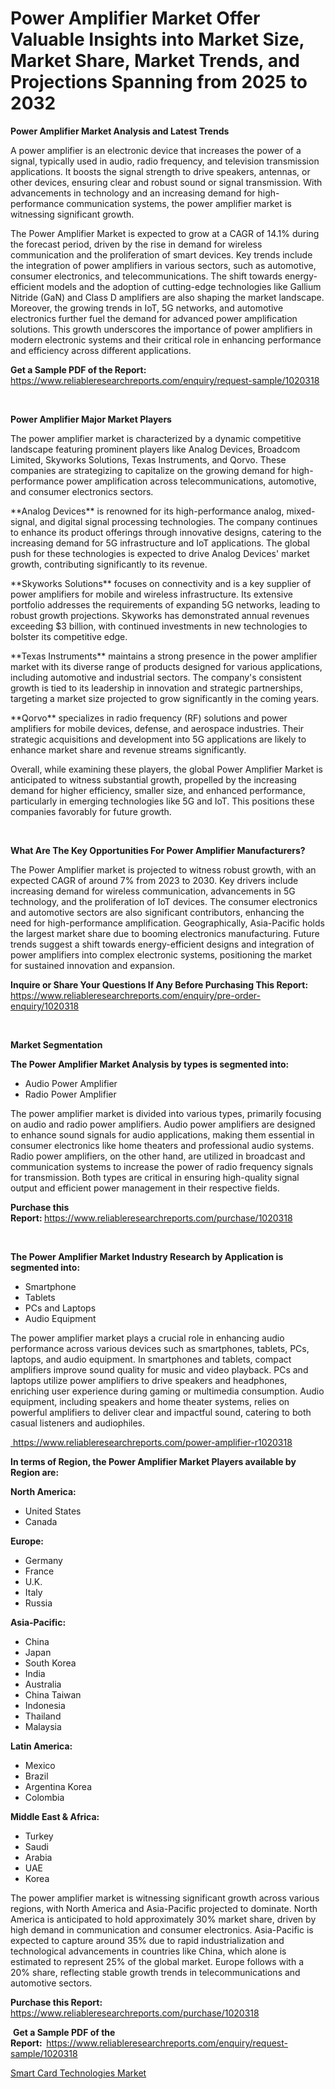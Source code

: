 <p><h1>Power Amplifier Market Offer Valuable Insights into Market Size, Market Share, Market Trends, and Projections Spanning from 2025 to 2032</h1></p><p><strong>Power Amplifier Market Analysis and Latest Trends</strong></p>
<p><p>A power amplifier is an electronic device that increases the power of a signal, typically used in audio, radio frequency, and television transmission applications. It boosts the signal strength to drive speakers, antennas, or other devices, ensuring clear and robust sound or signal transmission. With advancements in technology and an increasing demand for high-performance communication systems, the power amplifier market is witnessing significant growth.</p><p>The Power Amplifier Market is expected to grow at a CAGR of 14.1% during the forecast period, driven by the rise in demand for wireless communication and the proliferation of smart devices. Key trends include the integration of power amplifiers in various sectors, such as automotive, consumer electronics, and telecommunications. The shift towards energy-efficient models and the adoption of cutting-edge technologies like Gallium Nitride (GaN) and Class D amplifiers are also shaping the market landscape. Moreover, the growing trends in IoT, 5G networks, and automotive electronics further fuel the demand for advanced power amplification solutions. This growth underscores the importance of power amplifiers in modern electronic systems and their critical role in enhancing performance and efficiency across different applications.</p></p>
<p><strong>Get a Sample PDF of the Report:&nbsp;</strong> <a href="https://www.reliableresearchreports.com/enquiry/request-sample/1020318?utm_campaign=2315&utm_medium=2&utm_source=Github&utm_content=ia&utm_term=10022025&utm_id=power-amplifier">https://www.reliableresearchreports.com/enquiry/request-sample/1020318</a></p>
<p>&nbsp;</p>
<p><strong>Power Amplifier Major Market Players</strong></p>
<p><p>The power amplifier market is characterized by a dynamic competitive landscape featuring prominent players like Analog Devices, Broadcom Limited, Skyworks Solutions, Texas Instruments, and Qorvo. These companies are strategizing to capitalize on the growing demand for high-performance power amplification across telecommunications, automotive, and consumer electronics sectors.</p><p>**Analog Devices** is renowned for its high-performance analog, mixed-signal, and digital signal processing technologies. The company continues to enhance its product offerings through innovative designs, catering to the increasing demand for 5G infrastructure and IoT applications. The global push for these technologies is expected to drive Analog Devices' market growth, contributing significantly to its revenue.</p><p>**Skyworks Solutions** focuses on connectivity and is a key supplier of power amplifiers for mobile and wireless infrastructure. Its extensive portfolio addresses the requirements of expanding 5G networks, leading to robust growth projections. Skyworks has demonstrated annual revenues exceeding $3 billion, with continued investments in new technologies to bolster its competitive edge.</p><p>**Texas Instruments** maintains a strong presence in the power amplifier market with its diverse range of products designed for various applications, including automotive and industrial sectors. The company's consistent growth is tied to its leadership in innovation and strategic partnerships, targeting a market size projected to grow significantly in the coming years.</p><p>**Qorvo** specializes in radio frequency (RF) solutions and power amplifiers for mobile devices, defense, and aerospace industries. Their strategic acquisitions and development into 5G applications are likely to enhance market share and revenue streams significantly.</p><p>Overall, while examining these players, the global Power Amplifier Market is anticipated to witness substantial growth, propelled by the increasing demand for higher efficiency, smaller size, and enhanced performance, particularly in emerging technologies like 5G and IoT. This positions these companies favorably for future growth.</p></p>
<p>&nbsp;</p>
<p><strong>What Are The Key Opportunities For Power Amplifier Manufacturers?</strong></p>
<p><p>The Power Amplifier market is projected to witness robust growth, with an expected CAGR of around 7% from 2023 to 2030. Key drivers include increasing demand for wireless communication, advancements in 5G technology, and the proliferation of IoT devices. The consumer electronics and automotive sectors are also significant contributors, enhancing the need for high-performance amplification. Geographically, Asia-Pacific holds the largest market share due to booming electronics manufacturing. Future trends suggest a shift towards energy-efficient designs and integration of power amplifiers into complex electronic systems, positioning the market for sustained innovation and expansion.</p></p>
<p><strong>Inquire or Share Your Questions If Any Before Purchasing This Report:</strong> <a href="https://www.reliableresearchreports.com/enquiry/pre-order-enquiry/1020318?utm_campaign=2315&utm_medium=2&utm_source=Github&utm_content=ia&utm_term=10022025&utm_id=power-amplifier">https://www.reliableresearchreports.com/enquiry/pre-order-enquiry/1020318</a></p>
<p>&nbsp;</p>
<p><strong>Market Segmentation</strong></p>
<p><strong>The Power Amplifier Market Analysis by types is segmented into:</strong></p>
<p><ul><li>Audio Power Amplifier</li><li>Radio Power Amplifier</li></ul></p>
<p><p>The power amplifier market is divided into various types, primarily focusing on audio and radio power amplifiers. Audio power amplifiers are designed to enhance sound signals for audio applications, making them essential in consumer electronics like home theaters and professional audio systems. Radio power amplifiers, on the other hand, are utilized in broadcast and communication systems to increase the power of radio frequency signals for transmission. Both types are critical in ensuring high-quality signal output and efficient power management in their respective fields.</p></p>
<p><strong>Purchase this Report:&nbsp;</strong><a href="https://www.reliableresearchreports.com/purchase/1020318?utm_campaign=2315&utm_medium=2&utm_source=Github&utm_content=ia&utm_term=10022025&utm_id=power-amplifier">https://www.reliableresearchreports.com/purchase/1020318</a></p>
<p>&nbsp;</p>
<p><strong>The Power Amplifier Market Industry Research by Application is segmented into:</strong></p>
<p><ul><li>Smartphone</li><li>Tablets</li><li>PCs and Laptops</li><li>Audio Equipment</li></ul></p>
<p><p>The power amplifier market plays a crucial role in enhancing audio performance across various devices such as smartphones, tablets, PCs, laptops, and audio equipment. In smartphones and tablets, compact amplifiers improve sound quality for music and video playback. PCs and laptops utilize power amplifiers to drive speakers and headphones, enriching user experience during gaming or multimedia consumption. Audio equipment, including speakers and home theater systems, relies on powerful amplifiers to deliver clear and impactful sound, catering to both casual listeners and audiophiles.</p></p>
<p><a href="https://www.reliableresearchreports.com/power-amplifier-r1020318?utm_campaign=2315&utm_medium=2&utm_source=Github&utm_content=ia&utm_term=10022025&utm_id=power-amplifier">&nbsp;https://www.reliableresearchreports.com/power-amplifier-r1020318</a></p>
<p><strong>In terms of Region, the Power Amplifier Market Players available by Region are:</strong></p>
<p>
    <p> <strong> North America: </strong>
        <ul>
            <li>United States</li>
            <li>Canada</li>
        </ul>
        </p> 
    <p> <strong> Europe: </strong>
        <ul>
            <li>Germany</li>
            <li>France</li>
            <li>U.K.</li>
            <li>Italy</li>
            <li>Russia</li>
        </ul>
        </p> 
    <p> <strong> Asia-Pacific: </strong>
        <ul>
            <li>China</li>
            <li>Japan</li>
            <li>South Korea</li>
            <li>India</li>
            <li>Australia</li>
            <li>China Taiwan</li>
            <li>Indonesia</li>
            <li>Thailand</li>
            <li>Malaysia</li>
        </ul>
        </p> 
    <p> <strong> Latin America: </strong>
        <ul>
            <li>Mexico</li>
            <li>Brazil</li>
            <li>Argentina Korea</li>
            <li>Colombia</li>
        </ul>
        </p> 
    <p> <strong> Middle East & Africa: </strong>
        <ul>
            <li>Turkey</li>
            <li>Saudi</li>
            <li>Arabia</li>
            <li>UAE</li>
            <li>Korea</li>
        </ul>
    </p>
    </p>
<p><p>The power amplifier market is witnessing significant growth across various regions, with North America and Asia-Pacific projected to dominate. North America is anticipated to hold approximately 30% market share, driven by high demand in communication and consumer electronics. Asia-Pacific is expected to capture around 35% due to rapid industrialization and technological advancements in countries like China, which alone is estimated to represent 25% of the global market. Europe follows with a 20% share, reflecting stable growth trends in telecommunications and automotive sectors.</p></p>
<p><strong>Purchase this Report: </strong><a href="https://www.reliableresearchreports.com/purchase/1020318?utm_campaign=2315&utm_medium=2&utm_source=Github&utm_content=ia&utm_term=10022025&utm_id=power-amplifier">https://www.reliableresearchreports.com/purchase/1020318</a></p>
<p>&nbsp;<strong>Get a Sample PDF of the Report:&nbsp;&nbsp;</strong><a href="https://www.reliableresearchreports.com/enquiry/request-sample/1020318?utm_campaign=2315&utm_medium=2&utm_source=Github&utm_content=ia&utm_term=10022025&utm_id=power-amplifier">https://www.reliableresearchreports.com/enquiry/request-sample/1020318</a></p>
<p><strong></strong></p>
<p><p><a href="https://github.com/alberthagorsuch/Market-Research-Report-List-1/blob/main/smart-card-technologies-market.md?utm_campaign=2315&utm_medium=2&utm_source=Github&utm_content=ia&utm_term=10022025&utm_id=power-amplifier">Smart Card Technologies Market</a></p></p>